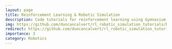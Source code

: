 ```yaml
---
layout: page
title: Reinforcement Learning & Robotic Simulation
description: Code tutorials for reinforcement learning using Gymnasium, GRID Robotics, and the NVIDIA Omniverse platforms.
img: https://github.com/duncancalvert/rl_robotic_simulation_tutorials/blob/main/media/lunar_lander_gif.gif
redirect: https://github.com/duncancalvert/rl_robotic_simulation_tutorials
importance: 3
category: Robotics
---
```

